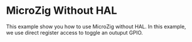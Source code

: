 # MicroZig Without HAL

This example show you how to use MicroZig without HAL.
In this example, we use direct register access to toggle
an outuput GPIO.

